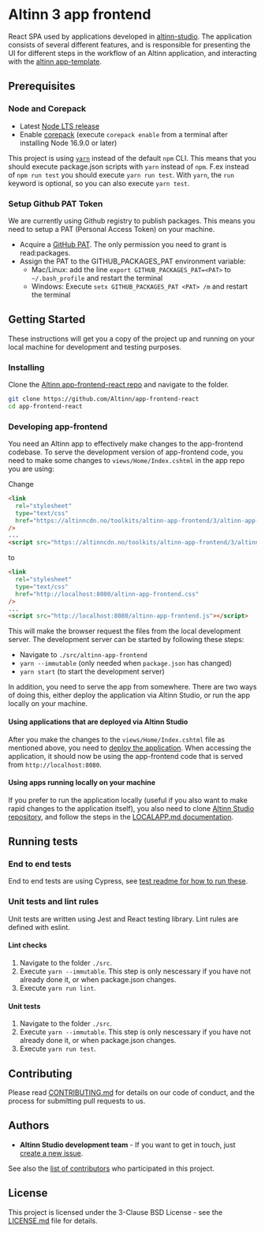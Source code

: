 # Altinn 3 app frontend

React SPA used by applications developed in [altinn-studio](https://github.com/Altinn/altinn-studio). The application consists of several different features, and is responsible for presenting the UI for different steps in the workflow of an Altinn application, and interacting with the [altinn app-template](https://github.com/Altinn/app-template-dotnet).

## Prerequisites

### Node and Corepack

- Latest [Node LTS release](https://nodejs.org/en/)
- Enable [corepack](https://github.com/nodejs/corepack#default-installs) (execute `corepack enable` from a terminal after installing Node 16.9.0 or later)

This project is using [`yarn`](https://yarnpkg.com/) instead of the default `npm` CLI. This means that you should execute package.json scripts with `yarn` instead of `npm`. F.ex instead of `npm run test` you should execute `yarn run test`. With `yarn`, the `run` keyword is optional, so you can also execute `yarn test`.

### Setup Github PAT Token

We are currently using Github registry to publish packages. This means you need to setup a PAT (Personal Access Token) on your machine.

- Acquire a [GitHub PAT](https://docs.github.com/en/authentication/keeping-your-account-and-data-secure/creating-a-personal-access-token). The only permission you need to grant is read:packages.
- Assign the PAT to the GITHUB_PACKAGES_PAT environment variable:
  - Mac/Linux: add the line `export GITHUB_PACKAGES_PAT=<PAT>` to `~/.bash_profile` and restart the terminal
  - Windows: Execute `setx GITHUB_PACKAGES_PAT <PAT> /m` and restart the terminal

## Getting Started

These instructions will get you a copy of the project up and running on your local machine for development and testing purposes.

### Installing

Clone the [Altinn app-frontend-react repo](https://github.com/Altinn/app-frontend-react) and navigate to the folder.

```bash
git clone https://github.com/Altinn/app-frontend-react
cd app-frontend-react
```

### Developing app-frontend

You need an Altinn app to effectively make changes to the app-frontend codebase. To serve the development version of app-frontend code, you need to make some changes to `views/Home/Index.cshtml` in the app repo you are using:

Change

```html
<link
  rel="stylesheet"
  type="text/css"
  href="https://altinncdn.no/toolkits/altinn-app-frontend/3/altinn-app-frontend.css"
/>
...
<script src="https://altinncdn.no/toolkits/altinn-app-frontend/3/altinn-app-frontend.js"></script>
```

to

```html
<link
  rel="stylesheet"
  type="text/css"
  href="http://localhost:8080/altinn-app-frontend.css"
/>
...
<script src="http://localhost:8080/altinn-app-frontend.js"></script>
```

This will make the browser request the files from the local development server. The development server can be started by following these steps:

- Navigate to `./src/altinn-app-frontend`
- `yarn --immutable` (only needed when `package.json` has changed)
- `yarn start` (to start the development server)

In addition, you need to serve the app from somewhere. There are two ways of doing this, either deploy the application via Altinn Studio, or run the app locally on your machine.

#### Using applications that are deployed via Altinn Studio

After you make the changes to the `views/Home/Index.cshtml` file as mentioned above, you need to [deploy the application](https://docs.altinn.studio/app/deployment/). When accessing the application, it should now be using the app-frontend code that is served from `http://localhost:8080`.

#### Using apps running locally on your machine

If you prefer to run the application locally (useful if you also want to make rapid changes to the application itself), you also need to clone [Altinn Studio repository](https://github.com/Altinn/altinn-studio), and follow the steps in the [LOCALAPP.md documentation](https://github.com/Altinn/altinn-studio/blob/master/LOCALAPP.md).

## Running tests

### End to end tests

End to end tests are using Cypress, see [test readme for how to run these](./test/cypress/README.md).

### Unit tests and lint rules

Unit tests are written using Jest and React testing library. Lint rules are defined with eslint.

#### Lint checks

1. Navigate to the folder `./src`.
2. Execute `yarn --immutable`. This step is only nescessary if you have not already done it, or when package.json changes.
3. Execute `yarn run lint`.

#### Unit tests

1. Navigate to the folder `./src`.
2. Execute `yarn --immutable`. This step is only nescessary if you have not already done it, or when package.json changes.
3. Execute `yarn run test`.

## Contributing

Please read [CONTRIBUTING.md](CONTRIBUTING.md) for details on our code of conduct, and the process for submitting pull requests to us.

## Authors

- **Altinn Studio development team** - If you want to get in touch, just [create a new issue](https://github.com/Altinn/app-frontend-react/issues/new/choose).

See also the [list of contributors](https://github.com/Altinn/app-frontend-react/graphs/contributors) who participated in this project.

## License

This project is licensed under the 3-Clause BSD License - see the [LICENSE.md](LICENSE.md) file for details.
